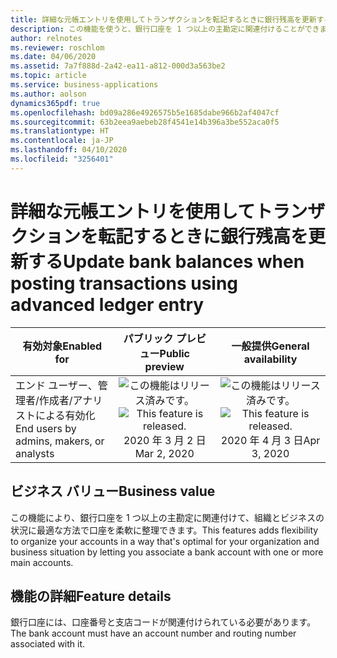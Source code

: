 ```yaml
---
title: 詳細な元帳エントリを使用してトランザクションを転記するときに銀行残高を更新する
description: この機能を使うと、銀行口座を 1 つ以上の主勘定に関連付けることができます。
author: relnotes
ms.reviewer: roschlom
ms.date: 04/06/2020
ms.assetid: 7a7f888d-2a42-ea11-a812-000d3a563be2
ms.topic: article
ms.service: business-applications
ms.author: aolson
dynamics365pdf: true
ms.openlocfilehash: bd09a286e4926575b5e1685dabe966b2af4047cf
ms.sourcegitcommit: 63b2eea9aebeb28f4541e14b396a3be552aca0f5
ms.translationtype: HT
ms.contentlocale: ja-JP
ms.lasthandoff: 04/10/2020
ms.locfileid: "3256401"
---
```

# <a name="update-bank-balances-when-posting-transactions-using-advanced-ledger-entry"></a><span data-ttu-id="1f705-103">詳細な元帳エントリを使用してトランザクションを転記するときに銀行残高を更新する</span><span class="sxs-lookup"><span data-stu-id="1f705-103">Update bank balances when posting transactions using advanced ledger entry</span></span>


| <span data-ttu-id="1f705-104">有効対象</span><span class="sxs-lookup"><span data-stu-id="1f705-104">Enabled for</span></span>    |  <span data-ttu-id="1f705-105">パブリック プレビュー</span><span class="sxs-lookup"><span data-stu-id="1f705-105">Public preview</span></span> | <span data-ttu-id="1f705-106">一般提供</span><span class="sxs-lookup"><span data-stu-id="1f705-106">General availability</span></span> | 
| ---------- | :----------: |:----------: |
|<span data-ttu-id="1f705-107">エンド ユーザー、管理者/作成者/アナリストによる有効化</span><span class="sxs-lookup"><span data-stu-id="1f705-107">End users by admins, makers, or analysts</span></span>|<span data-ttu-id="1f705-108">![この機能はリリース済みです。](/dynamics365-release-plan/media/green-checkmark.png "この機能はリリース済みです。")</span><span class="sxs-lookup"><span data-stu-id="1f705-108">![This feature is released.](/dynamics365-release-plan/media/green-checkmark.png "This feature is released.")</span></span> <span data-ttu-id="1f705-109">2020 年 3 月 2 日</span><span class="sxs-lookup"><span data-stu-id="1f705-109">Mar 2, 2020</span></span>| <span data-ttu-id="1f705-110">![この機能はリリース済みです。](/dynamics365-release-plan/media/green-checkmark.png "この機能はリリース済みです。")</span><span class="sxs-lookup"><span data-stu-id="1f705-110">![This feature is released.](/dynamics365-release-plan/media/green-checkmark.png "This feature is released.")</span></span> <span data-ttu-id="1f705-111">2020 年 4 月 3 日</span><span class="sxs-lookup"><span data-stu-id="1f705-111">Apr 3, 2020</span></span>|


## <a name="business-value"></a><span data-ttu-id="1f705-112">ビジネス バリュー</span><span class="sxs-lookup"><span data-stu-id="1f705-112">Business value</span></span>
<!-- bv start -->
<span data-ttu-id="1f705-113">この機能により、銀行口座を 1 つ以上の主勘定に関連付けて、組織とビジネスの状況に最適な方法で口座を柔軟に整理できます。</span><span class="sxs-lookup"><span data-stu-id="1f705-113">This features adds flexibility to organize your accounts in a way that's optimal for your organization and business situation by letting you associate a bank account with one or more main accounts.</span></span>
<!-- bv end -->



## <a name="feature-details"></a><span data-ttu-id="1f705-114">機能の詳細</span><span class="sxs-lookup"><span data-stu-id="1f705-114">Feature details</span></span>
<!--feature detail start -->
<span data-ttu-id="1f705-115">銀行口座には、口座番号と支店コードが関連付けられている必要があります。</span><span class="sxs-lookup"><span data-stu-id="1f705-115">The bank account must have an account number and routing number associated with it.</span></span>
<!--feature detail end -->









